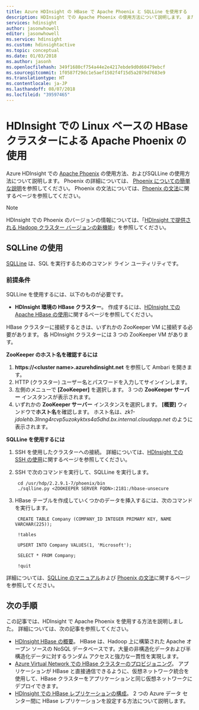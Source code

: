 ```yaml
---
title: Azure HDInsight の HBase で Apache Phoenix と SQLLine を使用する
description: HDInsight での Apache Phoenix の使用方法について説明します。 また、コンピューターに SQLLine をインストールして設定し、HDInsight の HBase クラスターに接続する方法を説明します。
services: hdinsight
author: jasonwhowell
editor: jasonwhowell
ms.service: hdinsight
ms.custom: hdinsightactive
ms.topic: conceptual
ms.date: 01/03/2018
ms.author: jasonh
ms.openlocfilehash: 349f1680cf754a44e2e4217ebde9d0d60479ebcf
ms.sourcegitcommit: 1f0587f29dc1e5aef1502f4f15d5a2079d7683e9
ms.translationtype: HT
ms.contentlocale: ja-JP
ms.lasthandoff: 08/07/2018
ms.locfileid: "39597465"
---
```

# <a name="use-apache-phoenix-with-linux-based-hbase-clusters-in-hdinsight"></a>HDInsight での Linux ベースの HBase クラスターによる Apache Phoenix の使用
Azure HDInsight での [Apache Phoenix](http://phoenix.apache.org/) の使用方法、およびSQLLine の使用方法について説明します。 Phoenix の詳細については、 [Phoenix についての簡単な説明](http://phoenix.apache.org/Phoenix-in-15-minutes-or-less.html)を参照してください。 Phoenix の文法については、[Phoenix の文法](http://phoenix.apache.org/language/index.html)に関するページを参照してください。

> [!NOTE]
> HDInsight での Phoenix のバージョンの情報については、「[HDInsight で提供される Hadoop クラスター バージョンの新機能](../hdinsight-component-versioning.md)」を参照してください。
>
>

## <a name="use-sqlline"></a>SQLLine の使用
[SQLLine](http://sqlline.sourceforge.net/) は、SQL を実行するためのコマンド ライン ユーティリティです。

### <a name="prerequisites"></a>前提条件
SQLLine を使用するには、以下のものが必要です。

* **HDInsight 環境の HBase クラスター**。 作成するには、[HDInsight での Apache HBase の使用](./apache-hbase-tutorial-get-started-linux.md)に関するページを参照してください。

HBase クラスターに接続するときは、いずれかの ZooKeeper VM に接続する必要があります。 各 HDInsight クラスターには 3 つの ZooKeeper VM があります。

**ZooKeeper のホスト名を確認するには**

1. **https://\<cluster name\>.azurehdinsight.net** を参照して Ambari を開きます。
2. HTTP (クラスター) ユーザー名とパスワードを入力してサインインします。
3. 左側のメニューで **[ZooKeeper]** を選択します。 3 つの **ZooKeeper サーバー** インスタンスが表示されます。
4. いずれかの **ZooKeeper サーバー** インスタンスを選択します。 **[概要]** ウィンドウで**ホスト名**を確認します。 ホスト名は、*zk1-jdolehb.3lnng4rcvp5uzokyktxs4a5dhd.bx.internal.cloudapp.net* のように表示されます。

**SQLLine を使用するには**

1. SSH を使用したクラスターへの接続。 詳細については、[HDInsight での SSH の使用](../hdinsight-hadoop-linux-use-ssh-unix.md)に関するページを参照してください。

2. SSH で次のコマンドを実行して、SQLLine を実行します。

        cd /usr/hdp/2.2.9.1-7/phoenix/bin
        ./sqlline.py <ZOOKEEPER SERVER FQDN>:2181:/hbase-unsecure
3. HBase テーブルを作成していくつかのデータを挿入するには、次のコマンドを実行します。

        CREATE TABLE Company (COMPANY_ID INTEGER PRIMARY KEY, NAME VARCHAR(225));

        !tables

        UPSERT INTO Company VALUES(1, 'Microsoft');

        SELECT * FROM Company;

        !quit

詳細については、[SQLLine のマニュアル](http://sqlline.sourceforge.net/#manual)および [Phoenix の文法](http://phoenix.apache.org/language/index.html)に関するページを参照してください。

## <a name="next-steps"></a>次の手順
この記事では、HDInsight で Apache Phoenix を使用する方法を説明しました。 詳細については、次の記事を参照してください。

* [HDInsight HBase の概要][hdinsight-hbase-overview]。
  HBase は、Hadoop 上に構築された Apache オープン ソースの NoSQL データベースです。大量の非構造化データおよび半構造化データに対するランダム アクセスと強力な一貫性を実現します。
* [Azure Virtual Network での HBase クラスターのプロビジョニング][hdinsight-hbase-provision-vnet]。
  アプリケーションが HBase と直接通信できるように、仮想ネットワーク統合を使用して、HBase クラスターをアプリケーションと同じ仮想ネットワークにデプロイできます。
* [HDInsight での HBase レプリケーションの構成](apache-hbase-replication.md)。 2 つの Azure データ センター間に HBase レプリケーションを設定する方法について説明します。


[azure-portal]: https://portal.azure.com
[vnet-point-to-site-connectivity]: https://msdn.microsoft.com/library/azure/09926218-92ab-4f43-aa99-83ab4d355555#BKMK_VNETPT

[hdinsight-manage-portal]: hdinsight-administer-use-management-portal.md#connect-to-clusters-using-rdp
[hdinsight-hbase-provision-vnet]:apache-hbase-provision-vnet.md
[hdinsight-hbase-overview]:apache-hbase-overview.md


